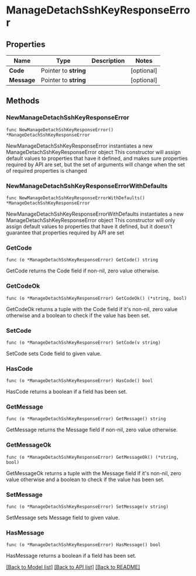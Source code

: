 # ManageDetachSshKeyResponseError

## Properties

Name | Type | Description | Notes
------------ | ------------- | ------------- | -------------
**Code** | Pointer to **string** |  | [optional] 
**Message** | Pointer to **string** |  | [optional] 

## Methods

### NewManageDetachSshKeyResponseError

`func NewManageDetachSshKeyResponseError() *ManageDetachSshKeyResponseError`

NewManageDetachSshKeyResponseError instantiates a new ManageDetachSshKeyResponseError object
This constructor will assign default values to properties that have it defined,
and makes sure properties required by API are set, but the set of arguments
will change when the set of required properties is changed

### NewManageDetachSshKeyResponseErrorWithDefaults

`func NewManageDetachSshKeyResponseErrorWithDefaults() *ManageDetachSshKeyResponseError`

NewManageDetachSshKeyResponseErrorWithDefaults instantiates a new ManageDetachSshKeyResponseError object
This constructor will only assign default values to properties that have it defined,
but it doesn't guarantee that properties required by API are set

### GetCode

`func (o *ManageDetachSshKeyResponseError) GetCode() string`

GetCode returns the Code field if non-nil, zero value otherwise.

### GetCodeOk

`func (o *ManageDetachSshKeyResponseError) GetCodeOk() (*string, bool)`

GetCodeOk returns a tuple with the Code field if it's non-nil, zero value otherwise
and a boolean to check if the value has been set.

### SetCode

`func (o *ManageDetachSshKeyResponseError) SetCode(v string)`

SetCode sets Code field to given value.

### HasCode

`func (o *ManageDetachSshKeyResponseError) HasCode() bool`

HasCode returns a boolean if a field has been set.

### GetMessage

`func (o *ManageDetachSshKeyResponseError) GetMessage() string`

GetMessage returns the Message field if non-nil, zero value otherwise.

### GetMessageOk

`func (o *ManageDetachSshKeyResponseError) GetMessageOk() (*string, bool)`

GetMessageOk returns a tuple with the Message field if it's non-nil, zero value otherwise
and a boolean to check if the value has been set.

### SetMessage

`func (o *ManageDetachSshKeyResponseError) SetMessage(v string)`

SetMessage sets Message field to given value.

### HasMessage

`func (o *ManageDetachSshKeyResponseError) HasMessage() bool`

HasMessage returns a boolean if a field has been set.


[[Back to Model list]](../README.md#documentation-for-models) [[Back to API list]](../README.md#documentation-for-api-endpoints) [[Back to README]](../README.md)


